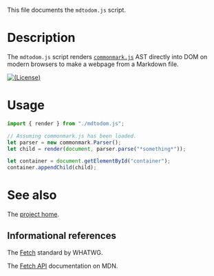 This file documents the `mdtodom.js` script.

# Description

The `mdtodom.js` script renders [`commonmark.js`] AST directly into DOM on
modern browsers to make a webpage from a Markdown file.

[![(License)](https://img.shields.io/badge/license-MIT-blue.svg)][MIT]

[`commonmark.js`]: https://github.com/commonmark/commonmark.js

[MIT]: https://opensource.org/licenses/MIT

# Usage

```javascript
import { render } from "./mdtodom.js";

// Assuming commonmark.js has been loaded.
let parser = new commonmark.Parser();
let child = render(document, parser.parse("*something*"));

let container = document.getElementById("container");
container.appendChild(child);
```

# See also

The [project home](https://vx68k.bitbucket.io/mdtodom.js/).

## Informational references

The [Fetch](https://fetch.spec.whatwg.org/) standard by WHATWG.

The [Fetch API](https://developer.mozilla.org/en-US/docs/Web/API/Fetch_API)
documentation on MDN.
